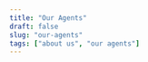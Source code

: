 ```yaml
---
title: "Our Agents"
draft: false
slug: "our-agents"
tags: ["about us", "our agents"]
---
```









